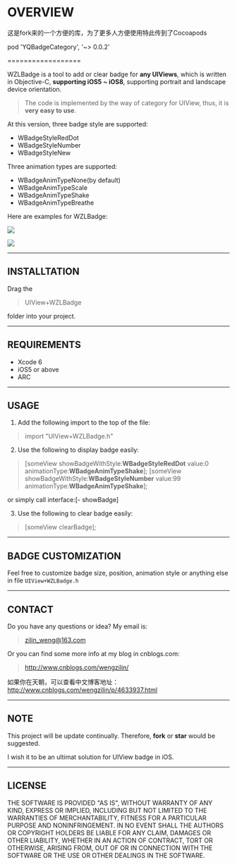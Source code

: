 
OVERVIEW
===================
这是fork来的一个方便的库，为了更多人方便使用特此传到了Cocoapods

pod 'YQBadgeCategory', '~> 0.0.2' 

==================

WZLBadge is a tool to add or clear badge for **any UIViews**, which is written in Objective-C, **supporting iOS5 ~ iOS8**, supporting portrait and landscape device orientation.

> The code is implemented by the way of category for UIView, thus, 
it is **very easy to use**.

At this version, three badge style are supported:

 - WBadgeStyleRedDot
 - WBadgeStyleNumber
 - WBadgeStyleNew

Three animation types are supported:

 - WBadgeAnimTypeNone(by default)
 - WBadgeAnimTypeScale
 - WBadgeAnimTypeShake
 - WBadgeAnimTypeBreathe
 

Here are examples for WZLBadge:

![](http://chuantu.biz/t2/10/1436431134x-1376436589.gif)

![](http://chuantu.biz/t2/10/1436432051x-1376436545.gif)

----------


INSTALLTATION
-------------
Drag the 
> UIView+WZLBadge

 folder into your project.

----------

REQUIREMENTS
-------------------

 - Xcode 6
 - iOS5 or above
 - ARC

----------


USAGE
-------------

 1. Add the following import to the top of the file:
> import "UIView+WZLBadge.h"

 2. Use the following to display badge easily:

> [someView showBadgeWithStyle:**WBadgeStyleRedDot** value:0 animationType:**WBadgeAnimTypeShake**];
> [someView showBadgeWithStyle:**WBadgeStyleNumber** value:99 animationType:**WBadgeAnimTypeShake**];

or simply call interface:[- showBadge]
 
3. Use the following to clear badge easily:
 

> [someView clearBadge];

----------


BADGE CUSTOMIZATION
--------------------
Feel free to customize badge size, position, animation style or anything else in file `UIView+WZLBadge.h`

----------
CONTACT
--------------------
Do you have any questions or idea? My email is: 

> zilin_weng@163.com

 Or you can find some more info at my blog in cnblogs.com:
 
> http://www.cnblogs.com/wengzilin/

如果你在天朝，可以查看中文博客地址：
http://www.cnblogs.com/wengzilin/p/4633937.html

----------
NOTE
--------------------
This project will be update continually. Therefore, **fork** or **star** would be suggested.

I wish it to be an ultimat solution for UIView badge in iOS.

----------
LICENSE
--------------------
THE SOFTWARE IS PROVIDED "AS IS", WITHOUT WARRANTY OF ANY KIND, EXPRESS OR IMPLIED, INCLUDING BUT NOT LIMITED TO THE WARRANTIES OF MERCHANTABILITY, FITNESS FOR A PARTICULAR PURPOSE AND NONINFRINGEMENT. IN NO EVENT SHALL THE AUTHORS OR COPYRIGHT HOLDERS BE LIABLE FOR ANY CLAIM, DAMAGES OR OTHER LIABILITY, WHETHER IN AN ACTION OF CONTRACT, TORT OR OTHERWISE, ARISING FROM, OUT OF OR IN CONNECTION WITH THE SOFTWARE OR THE USE OR OTHER DEALINGS IN THE SOFTWARE.
